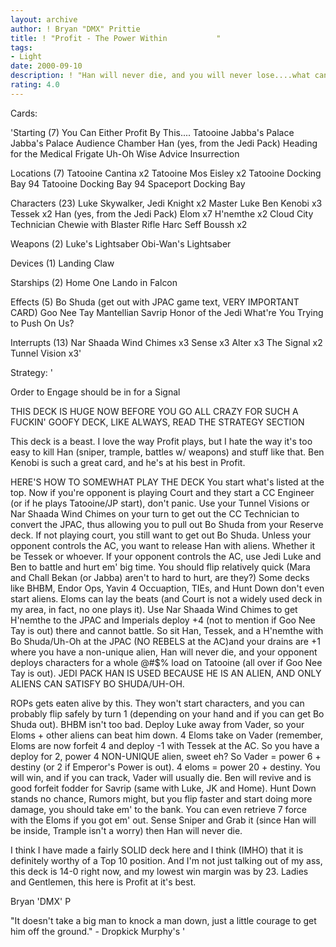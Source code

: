 ```yaml
---
layout: archive
author: ! Bryan "DMX" Prittie
title: ! "Profit - The Power Within           "
tags:
- Light
date: 2000-09-10
description: ! "Han will never die, and you will never lose....what can be better?"
rating: 4.0
---
```

Cards: 

'Starting (7)
You Can Either Profit By This....
Tatooine Jabba's Palace
Jabba's Palace Audience Chamber
Han (yes, from the Jedi Pack)
Heading for the Medical Frigate
Uh-Oh
Wise Advice
Insurrection

Locations (7)
Tatooine Cantina x2
Tatooine Mos Eisley x2
Tatooine Docking Bay 94
Tatooine Docking Bay 94
Spaceport Docking Bay

Characters (23)
Luke Skywalker, Jedi Knight x2
Master Luke
Ben Kenobi x3
Tessek x2
Han (yes, from the Jedi Pack)
Elom x7
H'nemthe x2
Cloud City Technician
Chewie with Blaster Rifle
Harc Seff
Boussh x2

Weapons (2)
Luke's Lightsaber
Obi-Wan's Lightsaber

Devices (1)
Landing Claw

Starships (2)
Home One
Lando in Falcon

Effects (5)
Bo Shuda (get out with JPAC game text, VERY IMPORTANT CARD)
Goo Nee Tay
Mantellian Savrip
Honor of the Jedi
What're You Trying to Push On Us?

Interrupts (13)
Nar Shaada Wind Chimes x3
Sense x3
Alter x3
The Signal x2
Tunnel Vision x3'

Strategy: '

Order to Engage should be in for a Signal

THIS DECK IS HUGE  NOW BEFORE YOU GO ALL CRAZY FOR SUCH A FUCKIN' GOOFY DECK, LIKE ALWAYS, READ THE STRATEGY SECTION


This deck is a beast.  I love the way Profit plays, but I hate the way it's too easy to kill Han (sniper, trample, battles w/ weapons) and stuff like that.  Ben Kenobi is such a great card, and he's at his best in Profit.

HERE'S HOW TO SOMEWHAT PLAY THE DECK
You start what's listed at the top.  Now if you're opponent is playing Court and they start a CC Engineer (or if he plays Tatooine/JP start), don't panic.  Use your Tunnel Visions or Nar Shaada Wind Chimes on your turn to get out the CC Technician to convert the JPAC, thus allowing you to pull out Bo Shuda from your Reserve deck.  If not playing court, you still want to get out Bo Shuda.  Unless your opponent controls the AC, you want to release Han with aliens.	Whether it be Tessek or whoever.  If your opponent controls the AC, use Jedi Luke and Ben to battle and hurt em' big time.  You should flip relatively quick (Mara and Chall Bekan (or Jabba) aren't to hard to hurt, are they?)  Some decks like BHBM, Endor Ops, Yavin 4 Occuaption, TIEs, and Hunt Down don't even start aliens.	Eloms can lay the beats (and Court is not a widely used deck in my area, in fact, no one plays it).  Use Nar Shaada Wind Chimes to get H'nemthe to the JPAC and Imperials deploy +4 (not to mention if Goo Nee Tay is out) there and cannot battle.  So sit Han, Tessek, and a H'nemthe with Bo Shuda/Uh-Oh at the JPAC (NO REBELS at the AC)and your drains are +1 where you have a non-unique alien, Han will never die, and your opponent deploys characters for a whole @#$% load on Tatooine (all over if Goo Nee Tay is out).  JEDI PACK HAN IS USED BECAUSE HE IS AN ALIEN, AND ONLY ALIENS CAN SATISFY BO SHUDA/UH-OH.

ROPs gets eaten alive by this.	They won't start characters, and you can probably flip safely by turn 1 (depending on your hand and if you can get Bo Shuda out).  BHBM isn't too bad.  Deploy Luke away from Vader, so your Eloms + other aliens can beat him down.	4 Eloms take on Vader (remember, Eloms are now forfeit 4 and deploy -1 with Tessek at the AC.  So you have a deploy for 2, power 4 NON-UNIQUE alien, sweet eh?	So Vader = power 6 + destiny (or 2 if Emperor's Power is out).   4 eloms = power 20 + destiny.  You will win, and if you can track, Vader will usually die.  Ben will revive and is good forfeit fodder for Savrip (same with Luke, JK and Home).  Hunt Down stands no chance, Rumors might, but you flip faster and start doing more damage, you should take em' to the bank.  You can even retrieve 7 force with the Eloms if you got em' out.  Sense Sniper and Grab it (since Han will be inside, Trample isn't a worry) then Han will never die.

I think I have made a fairly SOLID deck here and I think (IMHO) that it is definitely worthy of a Top 10 position.  And I'm not just talking out of my ass, this deck is 14-0 right now, and my lowest win margin was by 23.  Ladies and Gentlemen, this here is Profit at it's best.

Bryan 'DMX' P

"It doesn't take a big man to knock a man down, just a little courage to get him off the ground." - Dropkick Murphy's '